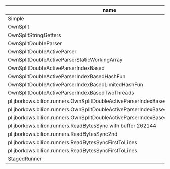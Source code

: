 |name| jvm     |graal|
|-----|---------|----|
|Simple| 171.025 |389.655|
|OwnSplit| 149.7   |284.558|
|OwnSplitStringGetters| 141.456 |315.15|
|OwnSplitDoubleParser| 142.652 |279.852|
|OwnSplitDoubleActiveParser| 165.658 |235.776|
|OwnSplitDoubleActiveParserStaticWorkingArray| 163.29  |235.431|
|OwnSplitDoubleActiveParserIndexBased| 123.05  |189.373|
|OwnSplitDoubleActiveParserIndexBasedHashFun| 400.072 |857.141|
|OwnSplitDoubleActiveParserIndexBasedLimitedHashFun| 159.798 |272.198|
|OwnSplitDoubleActiveParserIndexBasedTwoThreads| 99.574  |134.769|
|pl.jborkows.bilion.runners.OwnSplitDoubleActiveParserIndexBasedMultipleThreads_1| 85.06   |432.068|
|pl.jborkows.bilion.runners.OwnSplitDoubleActiveParserIndexBasedMultipleThreads_2| 85.21   |124.621|
|pl.jborkows.bilion.runners.OwnSplitDoubleActiveParserIndexBasedMultipleThreads_3| 82.97   |116.461|
|pl.jborkows.bilion.runners.ReadBytesSync with buffer 262144| 132.6   |287.644|
|pl.jborkows.bilion.runners.ReadBytesSync2nd| 74.067  |115.42|
|pl.jborkows.bilion.runners.ReadBytesSyncFirstToLines| 30.433  |42.174|
|pl.jborkows.bilion.runners.ReadBytesSyncFirstToLines| 30.433  |42.174|
|StagedRunner|25.59|49.288|
